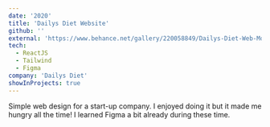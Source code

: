 ```yaml
---
date: '2020'
title: 'Dailys Diet Website'
github: ''
external: 'https://www.behance.net/gallery/220058849/Dailys-Diet-Web-Mockup'
tech:
  - ReactJS
  - Tailwind
  - Figma
company: 'Dailys Diet'
showInProjects: true
---
```


Simple web design for a start-up company. I enjoyed doing it but it made me hungry all the time!
I learned Figma a bit already during these time.
